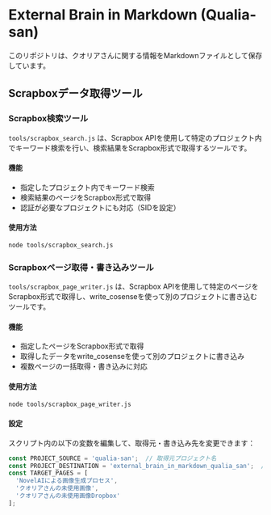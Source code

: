# External Brain in Markdown (Qualia-san)

このリポジトリは、クオリアさんに関する情報をMarkdownファイルとして保存しています。

## Scrapboxデータ取得ツール

### Scrapbox検索ツール

`tools/scrapbox_search.js` は、Scrapbox APIを使用して特定のプロジェクト内でキーワード検索を行い、検索結果をScrapbox形式で取得するツールです。

#### 機能

- 指定したプロジェクト内でキーワード検索
- 検索結果のページをScrapbox形式で取得
- 認証が必要なプロジェクトにも対応（SIDを設定）

#### 使用方法

```bash
node tools/scrapbox_search.js
```

### Scrapboxページ取得・書き込みツール

`tools/scrapbox_page_writer.js` は、Scrapbox APIを使用して特定のページをScrapbox形式で取得し、write_cosenseを使って別のプロジェクトに書き込むツールです。

#### 機能

- 指定したページをScrapbox形式で取得
- 取得したデータをwrite_cosenseを使って別のプロジェクトに書き込み
- 複数ページの一括取得・書き込みに対応

#### 使用方法

```bash
node tools/scrapbox_page_writer.js
```

#### 設定

スクリプト内の以下の変数を編集して、取得元・書き込み先を変更できます：

```javascript
const PROJECT_SOURCE = 'qualia-san';  // 取得元プロジェクト名
const PROJECT_DESTINATION = 'external_brain_in_markdown_qualia_san';  // 書き込み先プロジェクト名
const TARGET_PAGES = [
  'NovelAIによる画像生成プロセス',
  'クオリアさんの未使用画像',
  'クオリアさんの未使用画像Dropbox'
];
```
